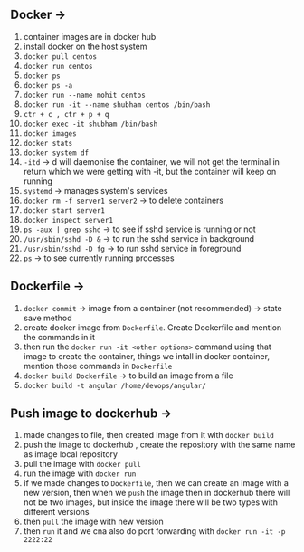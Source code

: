 ## Docker ->

1. container images are in docker hub
2. install docker on the host system
3. `docker pull centos`
4. `docker run centos `
5. `docker ps`
6. `docker ps -a`
7. `docker run --name mohit centos`
8. `docker run -it --name shubham centos /bin/bash`
9. `ctr + c , ctr + p + q`
10. `docker exec -it shubham /bin/bash`
11. `docker images`
12. `docker stats`
13. `docker system df`
14. `-itd` -> d will daemonise the container, we will not get the terminal in return which we were getting with -it, but the container will keep on running
15. `systemd` -> manages system's services
16. `docker rm -f server1 server2` -> to delete containers
17. `docker start server1`
18. `docker inspect server1`
19. `ps -aux | grep sshd` -> to see if sshd service is running or not
20. `/usr/sbin/sshd -D &` -> to run the sshd service in background
21. `/usr/sbin/sshd -D fg` -> to run sshd service in foreground
22. `ps` -> to see currently running processes

<!-- dpass ->  33#nA4GU2cgr52M , name -> dexterlabhunter-->

<!-- 
yum install openssh-server openssh-clients
Add/change this line with this  ‘UsePAM yes’ in  /etc/ssh/sshd_config
ssh-keygen -q -t rsa -b 2048 -f /etc/ssh/ssh_host_rsa_key
ssh-keygen -q -t ecdsa -f /etc/ssh/ssh_host_ecdsa_key 
ssh-keygen -t dsa -f /etc/ssh/ssh_host_ed25519_key 
run ‘/usr/sbin/sshd -D’ to start ssh service -->


## Dockerfile -> 

1. `docker commit` -> image from a container (not recommended) -> state save method
2. create docker image from `Dockerfile`. Create Dockerfile and mention the commands in it
3. then run the `docker run -it <other options>` command using that image to create the container, things we intall in docker container, mention those commands in `Dockerfile`
4. `docker build Dockerfile` -> to build an image from a file
5. `docker build -t angular /home/devops/angular/`

## Push image to dockerhub ->

 1. made changes to file, then created image from it with `docker build`
 2. push the image to dockerhub , create the repository with the same name as image local repository
 3. pull the image with `docker pull`
 4. run the image with `docker run`
 5. if we made changes to `Dockerfile`, then we can create an image with a new version, then when we `push` the image then in dockerhub there will not be two images, but inside the image there will be two types with different versions
 6. then `pull` the image with new version
 7. then `run` it and we cna also do port forwarding with `docker run -it -p 2222:22` 







